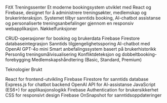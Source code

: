 FitX Treningssenter
Et moderne bookingsystem utviklet med React og Firebase, designet for å administrere treningsøkter, medlemskap og brukerinteraksjon. Systemet tilbyr sanntids booking, AI-chatbot assistanse og personaliserte treningsanbefalinger gjennom en responsiv webapplikasjon.
Nøkkelfunksjoner

CRUD-operasjoner for booking og brukerdata
Firebase Firestore databaseintegrasjon
Sanntids tilgjengelighetssporing
AI-chatbot med OpenAI GPT-4o mini
Smart anbefalingssystem basert på brukerhistorikk
Personlig treningsmålvisualisering
Konfliktdeteksjon og dobbeltbooking-forebygging
Medlemskapshåndtering (Basic, Standard, Premium)

Teknologier Brukt

React for frontend-utvikling
Firebase Firestore for sanntids database
Express.js for chatbot backend
OpenAI API for AI-assistanse
JavaScript (ES6+) for applikasjonslogikk
Firebase Authentication for brukersikkerhet
CSS for responsivt design
Firebase OnSnapshot for sanntidsoppdateringer